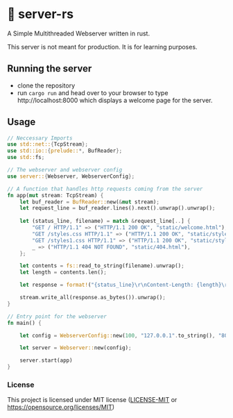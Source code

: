 # 🦀 server-rs

A Simple Multithreaded Webserver written in rust.

This server is not meant for production. It is for learning purposes.

## Running the server
* clone the repository
* run `cargo run` and head over to your browser to type http://localhost:8000 which displays a welcome page for the server.

## Usage


```rust
// Neccessary Imports
use std::net::{TcpStream};
use std::io::{prelude::*, BufReader};
use std::fs;

// The webserver and webserver config
use server::{Webserver, WebserverConfig};

// A function that handles http requests coming from the server
fn app(mut stream: TcpStream) {
    let buf_reader = BufReader::new(&mut stream);
    let request_line = buf_reader.lines().next().unwrap().unwrap();
    
    let (status_line, filename) = match &request_line[..] {
        "GET / HTTP/1.1" => ("HTTP/1.1 200 OK", "static/welcome.html"),
        "GET /styles.css HTTP/1.1" => ("HTTP/1.1 200 OK", "static/styles.css"),
        "GET /styles1.css HTTP/1.1" => ("HTTP/1.1 200 OK", "static/styles1.css"),
        _ => ("HTTP/1.1 404 NOT FOUND", "static/404.html"),
    };

    let contents = fs::read_to_string(filename).unwrap();
    let length = contents.len();

    let response = format!("{status_line}\r\nContent-Length: {length}\r\n\r\n{contents}");

    stream.write_all(response.as_bytes()).unwrap();
}

// Entry point for the webserver
fn main() {

    let config = WebserverConfig::new(100, "127.0.0.1".to_string(), "8000".to_string());

    let server = Webserver::new(config);

    server.start(app)
}
```

### License

This project is licensed under MIT license ([LICENSE-MIT](LICENSE-MIT) or https://opensource.org/licenses/MIT)
